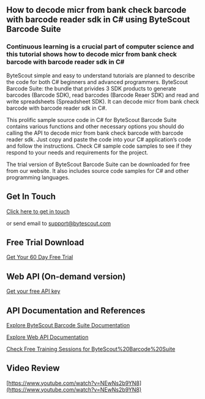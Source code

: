 ## How to decode micr from bank check barcode with barcode reader sdk in C# using ByteScout Barcode Suite

### Continuous learning is a crucial part of computer science and this tutorial shows how to decode micr from bank check barcode with barcode reader sdk in C#

ByteScout simple and easy to understand tutorials are planned to describe the code for both C# beginners and advanced programmers. ByteScout Barcode Suite: the bundle that privides 3  SDK products to generate barcodes (Barcode SDK), read barcodes (Barcode Reaer SDK) and read and write spreadsheets (Spreadsheet SDK). It can decode micr from bank check barcode with barcode reader sdk in C#.

This prolific sample source code in C# for ByteScout Barcode Suite contains various functions and other necessary options you should do calling the API to decode micr from bank check barcode with barcode reader sdk. Just copy and paste the code into your C# application’s code and follow the instructions. Check C# sample code samples to see if they respond to your needs and requirements for the project.

The trial version of ByteScout Barcode Suite can be downloaded for free from our website. It also includes source code samples for C# and other programming languages.

## Get In Touch

[Click here to get in touch](https://bytescout.zendesk.com/hc/en-us/requests/new?subject=ByteScout%20Barcode%20Suite%20Question)

or send email to [support@bytescout.com](mailto:support@bytescout.com?subject=ByteScout%20Barcode%20Suite%20Question) 

## Free Trial Download

[Get Your 60 Day Free Trial](https://bytescout.com/download/web-installer?utm_source=github-readme)

## Web API (On-demand version)

[Get your free API key](https://pdf.co/documentation/api?utm_source=github-readme)

## API Documentation and References

[Explore ByteScout Barcode Suite Documentation](https://bytescout.com/documentation/index.html?utm_source=github-readme)

[Explore Web API Documentation](https://pdf.co/documentation/api?utm_source=github-readme)

[Check Free Training Sessions for ByteScout%20Barcode%20Suite](https://academy.bytescout.com/)

## Video Review

[https://www.youtube.com/watch?v=NEwNs2b9YN8](https://www.youtube.com/watch?v=NEwNs2b9YN8)